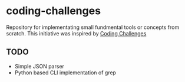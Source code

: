 # coding-challenges
Repository for implementating small fundmental tools or concepts from scratch. This initiative was inspired by [Coding Challenges](https://codingchallenges.fyi/)

## TODO
- Simple JSON parser
- Python based CLI implementation of grep
